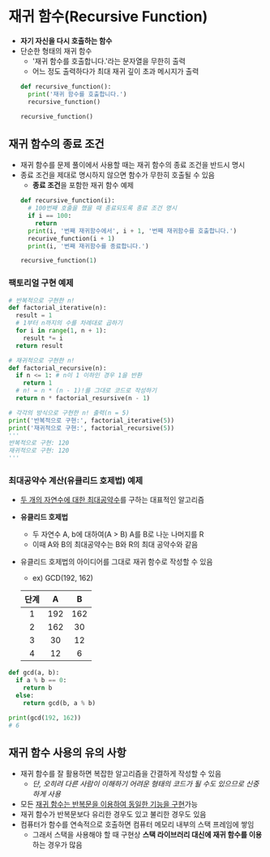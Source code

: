 # 재귀 함수(Recursive Function)
* **자기 자신을 다시 호출하는 함수**
* 단순한 형태의 재귀 함수
  * '재귀 함수를 호출합니다.'라는 문자열을 무한히 출력
  * 어느 정도 출력하다가 최대 재귀 깊이 초과 메시지가 출력
  ```py
  def recursive_function():
    print('재귀 함수를 호출합니다.')
    recursive_function()
  
  recursive_function()
  ```
## 재귀 함수의 종료 조건
* 재귀 함수를 문제 풀이에서 사용할 때는 재귀 함수의 종료 조건을 반드시 명시
* 종료 조건을 제대로 명시하지 않으면 함수가 무한히 호출될 수 있음
  * **종료 조건**을 포함한 재귀 함수 예제
  ```py
  def recursive_function(i):
    # 100번째 호출을 했을 때 종료되도록 종료 조건 명시
    if i == 100:
      return
    print(i, '번째 재귀함수에서', i + 1, '번째 재귀함수를 호출합니다.')
    recurive_function(i + 1)
    print(i, '번째 재귀함수를 종료합니다.')
  
  recursive_function(1)
  ```
### 팩토리얼 구현 예제
```py
# 반복적으로 구현한 n!
def factorial_iterative(n):
  result = 1
  # 1부터 n까지의 수를 차례대로 곱하기
  for i in range(1, n + 1):
    result *= i
  return result

# 재귀적으로 구현한 n!
def factorial_recursive(n):
  if n <= 1: # n이 1 이하인 경우 1을 반환
    return 1
  # n! = n * (n - 1)!를 그대로 코드로 작성하기
  return n * factorial_resursive(n - 1)

# 각각의 방식으로 구현한 n! 출력(n = 5)
print('반복적으로 구현:', factorial_iterative(5))
print('재귀적으로 구현:', factorial_recursive(5))
'''
반복적으로 구현: 120
재귀적으로 구현: 120
'''
```
### 최대공약수 계산(유클리드 호제법) 예제
* <u>두 개의 자연수에 대한 최대공약수</u>를 구하는 대표적인 알고리즘
* **유클리드 호제법**
  * 두 자연수 A, b에 대하여(A > B) A를 B로 나눈 나머지를 R
  * 이때 A와 B의 최대공약수는 B와 R의 최대 공약수와 같음
* 유클리드 호제법의 아이디어를 그대로 재귀 함수로 작성할 수 있음
  * ex) GCD(192, 162)

  |단계|A|B|
  |:-:|:-:|:-:|
  |1|192|162|
  |2|162|30|
  |3|30|12|
  |4|12|6|

```py
def gcd(a, b):
  if a % b == 0:
    return b
  else:
    return gcd(b, a % b)

print(gcd(192, 162))
# 6
```

## 재귀 함수 사용의 유의 사항
* 재귀 함수를 잘 활용하면 복잡한 알고리즘을 간결하게 작성할 수 있음
  * *단, 오히려 다른 사람이 이해하기 어려운 형태의 코드가 될 수도 있으므로 신중하게 사용*
* 모든 <u>재귀 함수는 반복문을 이용하여 동일한 기능을 구현</u>가능
* 재귀 함수가 반복문보다 유리한 경우도 있고 불리한 경우도 있음
* 컴퓨터가 함수를 연속적으로 호출하면 컴퓨터 메모리 내부의 스택 프레임에 쌓임
  * 그래서 스택을 사용해야 할 때 구현상 **스택 라이브러리 대신에 재귀 함수를 이용**하는 경우가 많음
